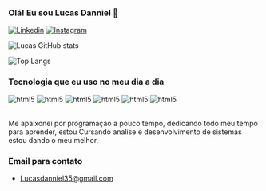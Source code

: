 ### Olá! Eu sou Lucas Danniel 🤙

[![Linkedin](https://img.shields.io/badge/LinkedIn-0077B5?style=for-the-badge&logo=linkedin&logoColor=white)](https://www.linkedin.com/in/lucas-danniel-bb57671a5)
[![Instagram](https://img.shields.io/badge/Instagram-E4405F?style=for-the-badge&logo=instagram&logoColor=white)](https://instagram.com/ooh_lusca?igshid=OGQ5ZDc2ODk2ZA==)

![Lucas GitHub stats](https://github-readme-stats.vercel.app/api?username=LucasDanniel&show_icons=true&theme=dracula)

![Top Langs](https://github-readme-stats.vercel.app/api/top-langs/?username=LucasDanniel&layout=pie)

### Tecnologia que eu uso no meu dia a dia

<div style="display: inline_block">
<img aling="center" alt="html5" src="https://img.shields.io/badge/HTML5-E34F26?style=for-the-badge&logo=html5&logoColor=white" />
<img aling="center" alt="html5" src="https://img.shields.io/badge/CSS3-1572B6?style=for-the-badge&logo=css3&logoColor=white&logoColor=whitelogoColor=white" />
<img aling="center" alt="html5" src="https://img.shields.io/badge/JavaScript-323330?style=for-the-badge&logo=javascript&logoColor=F7DF1ElogoColor=white" />
<img aling="center" alt="html5" src="https://img.shields.io/badge/Python-14354C?style=for-the-badge&logo=python&logoColor=white" />
<img aling="center" alt="html5" src="https://img.shields.io/badge/Bootstrap-563D7C?style=for-the-badge&logo=bootstrap&logoColor=white" />
<img aling="center" alt="html5" src="https://img.shields.io/badge/MySQL-00000F?style=for-the-badge&logo=mysql&logoColor=white" />
</div><br>

Me apaixonei por programação a pouco tempo, dedicando todo meu tempo para aprender, estou Cursando analise e desenvolvimento de sistemas estou dando o meu melhor.

### Email para contato
* Lucasdanniel35@gmail.com
